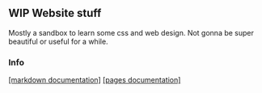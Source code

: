 ## WIP Website stuff
Mostly a sandbox to learn some css and web design. Not gonna be super beautiful or useful for a while.

### Info
[\[markdown documentation\]](https://guides.github.com/features/mastering-markdown/) [\[pages documentation\]](https://help.github.com/categories/github-pages-basics/) 
